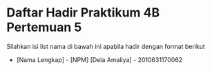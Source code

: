 # Daftar Hadir Praktikum 4B Pertemuan 5
Silahkan isi list nama di bawah ini apabila hadir dengan format berikut

- [Nama Lengkap] - [NPM]
[Dela Amaliya] - 2010631170062
